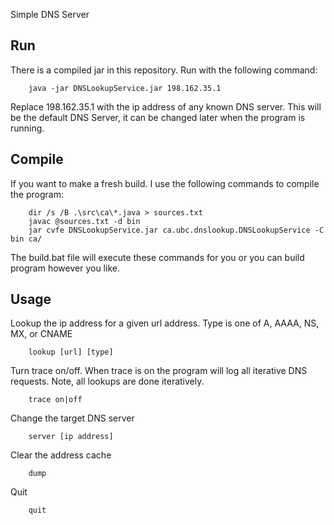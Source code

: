 Simple DNS Server

## Run

There is a compiled jar in this repository. Run with the following command:

        java -jar DNSLookupService.jar 198.162.35.1
Replace 198.162.35.1 with the ip address of any known DNS server. This will be the default DNS Server, it can be
 changed later when the program is running.
 
## Compile
 
If you want to make a fresh build. I use the following commands to compile the program:

        dir /s /B .\src\ca\*.java > sources.txt
        javac @sources.txt -d bin
        jar cvfe DNSLookupService.jar ca.ubc.dnslookup.DNSLookupService -C bin ca/
        
The build.bat file will execute these commands for you or you can build program however you like.
## Usage

Lookup the ip address for a given url address. Type is one of A, AAAA, NS, MX, or CNAME

        lookup [url] [type]

Turn trace on/off. When trace is on the program will log all iterative DNS requests. Note, all lookups are done
 iteratively.

        trace on|off
        
Change the target DNS server

        server [ip address]
        
Clear the address cache

        dump
        
Quit

        quit